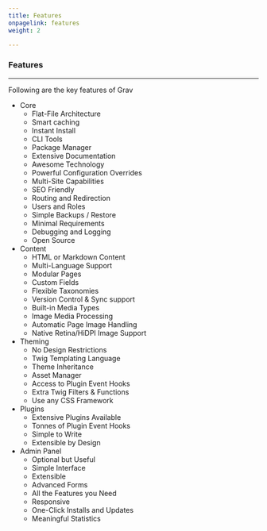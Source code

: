 ```yaml
---
title: Features
onpagelink: features
weight: 2

---
```


### Features
--------

Following are the key features of Grav

- Core 
  - Flat-File Architecture
  - Smart caching
  - Instant Install
  - CLI Tools
  - Package Manager
  - Extensive Documentation
  - Awesome Technology
  - Powerful Configuration Overrides
  - Multi-Site Capabilities
  - SEO Friendly
  - Routing and Redirection
  - Users and Roles
  - Simple Backups / Restore
  - Minimal Requirements
  - Debugging and Logging
  - Open Source
- Content 
  - HTML or Markdown Content
  - Multi-Language Support
  - Modular Pages
  - Custom Fields
  - Flexible Taxonomies
  - Version Control &amp; Sync support
  - Built-in Media Types
  - Image Media Processing
  - Automatic Page Image Handling
  - Native Retina/HiDPI Image Support
- Theming 
  - No Design Restrictions
  - Twig Templating Language
  - Theme Inheritance
  - Asset Manager
  - Access to Plugin Event Hooks
  - Extra Twig Filters &amp; Functions
  - Use any CSS Framework
- Plugins 
  - Extensive Plugins Available
  - Tonnes of Plugin Event Hooks
  - Simple to Write
  - Extensible by Design
- Admin Panel 
  - Optional but Useful
  - Simple Interface
  - Extensible
  - Advanced Forms
  - All the Features you Need
  - Responsive
  - One-Click Installs and Updates
  - Meaningful Statistics
 
